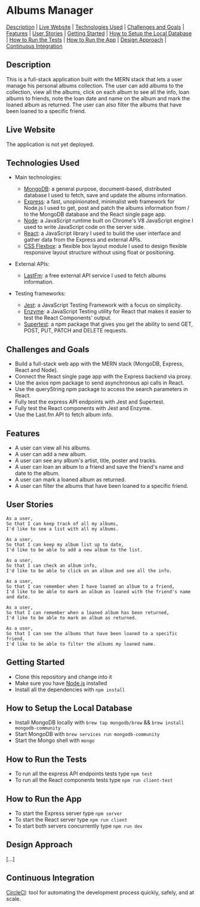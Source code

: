 # Albums Manager

[Description](#description) | [Live Website](#live-website) | [Technologies Used](#technologies-used) | [Challenges and Goals](#challenges-and-goals) | [Features](#features) | [User Stories](#user-stories) | [Getting Started](#getting-started) | [How to Setup the Local Database](#how-to-setup-the-local-database) | [How to Run the Tests](#how-to-run-the-tests) | [How to Run the App](#how-to-run-the-app) | [Design Approach](#design-approach) | [Continuous Integration](#continuous-integration)

## Description

This is a full-stack application built with the MERN stack that lets a user manage his personal albums collection. The user can add albums to the collection, view all the albums, click on each album to see all the info, loan albums to friends, note the loan date and name on the album and mark the loaned album as returned. The user can also filter the albums that have been loaned to a specific friend.

## Live Website

The application is not yet deployed.

## Technologies Used

- Main technologies:
  * [MongoDB](https://www.mongodb.com/): a general purpose, document-based, distributed database I used to fetch, save and update the albums information.
  * [Express](https://expressjs.com/): a fast, unopinionated, minimalist web framework for Node.js I used to get, post and patch the albums information from / to the MongoDB database and the React single page app.
  * [Node](https://nodejs.org/en/): a JavaScript runtime built on Chrome's V8 JavaScript engine I used to write JavaScript code on the server side.
  * [React](https://reactjs.org/): a JavaScript library I used to build the user interface and gather data from the Express and external APIs.
  * [CSS Flexbox](https://developer.mozilla.org/en-US/docs/Web/CSS/CSS_Flexible_Box_Layout/Basic_Concepts_of_Flexbox): a flexible box layout module I used to design flexible responsive layout structure without using float or positioning.
  
- External APIs:
  * [LastFm](https://developers.google.com/maps/documentation): a free external API service I used to fetch albums information.
  
- Testing frameworks:
  * [Jest](https://jestjs.io/): a JavaScript Testing Framework with a focus on simplicity.
  * [Enzyme](https://www.npmjs.com/package/enzyme): a JavaScript Testing utility for React that makes it easier to test the React Components' output.
  * [Supertest](https://www.npmjs.com/package/supertest): a npm package that gives you get the ability to send GET, POST, PUT, PATCH and DELETE requests.

## Challenges and Goals

* Build a full-stack web app with the MERN stack (MongoDB, Express, React and Node).
* Connect the React single page app with the Express backend via proxy.
* Use the axios npm package to send asynchronous api calls in React.
* Use the queryString npm package to access the search parameters in React.
* Fully test the express API endpoints with Jest and Supertest.
* Fully test the React components with Jest and Enzyme.
* Use the Last.fm API to fetch album info.

## Features

* A user can view all his albums.
* A user can add a new album.
* A user can see any album's artist, title, poster and tracks.
* A user can loan an album to a friend and save the friend's name and date to the album.
* A user can mark a loaned album as returned.
* A user can filter the albums that have been loaned to a specific friend.

## User Stories

```
As a user,
So that I can keep track of all my albums,
I'd like to see a list with all my albums.

As a user,
So that I can keep my album list up to date,
I'd like to be able to add a new album to the list.

As a user,
So that I can check an album info,
I'd like to be able to click on an album and see all the info.

As a user,
So that I can remember when I have loaned an album to a friend,
I'd like to be able to mark an album as loaned with the friend's name and date.

As a user,
So that I can remember when a loaned album has been returned,
I'd like to be able to mark an album as returned.

As a user,
So that I can see the albums that have been loaned to a specific friend,
I'd like to be able to filter the albums my loaned name.
```

## Getting Started

* Clone this repository and change into it
* Make sure you have [Node.js](https://nodejs.org/en/download/) installed
* Install all the dependencies with ```npm install```

## How to Setup the Local Database

* Install MongoDB locally with ```brew tap mongodb/brew``` && ```brew install mongodb-community```
* Start MongoDB with ```brew services run mongodb-community```
* Start the Mongo shell with ```mongo```

## How to Run the Tests

* To run all the express API endpoints tests type ```npm test```
* To run all the React components tests type ```npm run client-test```

## How to Run the App

* To start the Express server type ```npm server```
* To start the React server type ```npm run client```
* To start both servers concurrently type ```npm run dev```

## Design Approach

[...]

## Continuous Integration

[CircleCI](https://circleci.com/): tool for automating the development process quickly, safely, and at scale.
